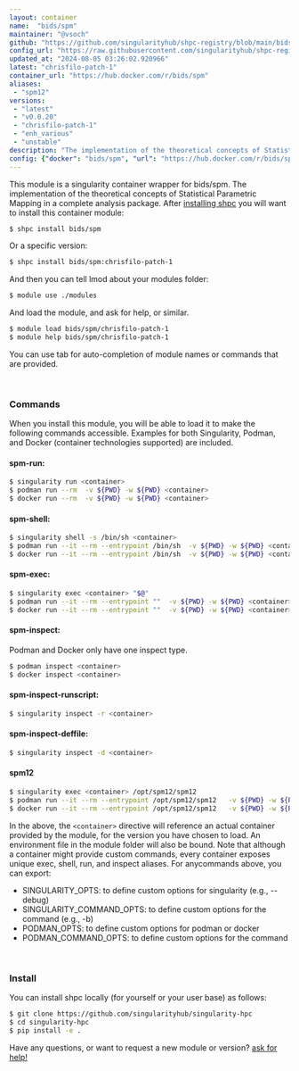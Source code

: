 ```yaml
---
layout: container
name:  "bids/spm"
maintainer: "@vsoch"
github: "https://github.com/singularityhub/shpc-registry/blob/main/bids/spm/container.yaml"
config_url: "https://raw.githubusercontent.com/singularityhub/shpc-registry/main/bids/spm/container.yaml"
updated_at: "2024-08-05 03:26:02.920966"
latest: "chrisfilo-patch-1"
container_url: "https://hub.docker.com/r/bids/spm"
aliases:
 - "spm12"
versions:
 - "latest"
 - "v0.0.20"
 - "chrisfilo-patch-1"
 - "enh_various"
 - "unstable"
description: "The implementation of the theoretical concepts of Statistical Parametric Mapping in a complete analysis package."
config: {"docker": "bids/spm", "url": "https://hub.docker.com/r/bids/spm", "maintainer": "@vsoch", "description": "The implementation of the theoretical concepts of Statistical Parametric Mapping in a complete analysis package.", "latest": {"chrisfilo-patch-1": "sha256:a569a8fc2b9b4b99bea1ea0b61c3772961708ec1890080084ed008fe27846a44"}, "tags": {"latest": "sha256:cb77a4589bd6a3fb4cf79c76781e8a0cd92ce045ee1373679ddc431afb2a0a16", "v0.0.20": "sha256:e72a97f0aad8a4e635d7c1d92f6fbf38ee98cb117eba520e26bbc135c052255c", "chrisfilo-patch-1": "sha256:a569a8fc2b9b4b99bea1ea0b61c3772961708ec1890080084ed008fe27846a44", "enh_various": "sha256:e477c8a30722eafe8fc61592bf17b64c0afd5f737140589ef55d76ebc47bffd7", "unstable": "sha256:91641a540ffb717152c5b5093529a77c29a11012334bda7ed0d3ad17a660816e"}, "aliases": {"spm12": "/opt/spm12/spm12"}, "filter": ["v*"]}
---
```


This module is a singularity container wrapper for bids/spm.
The implementation of the theoretical concepts of Statistical Parametric Mapping in a complete analysis package.
After [installing shpc](#install) you will want to install this container module:


```bash
$ shpc install bids/spm
```

Or a specific version:

```bash
$ shpc install bids/spm:chrisfilo-patch-1
```

And then you can tell lmod about your modules folder:

```bash
$ module use ./modules
```

And load the module, and ask for help, or similar.

```bash
$ module load bids/spm/chrisfilo-patch-1
$ module help bids/spm/chrisfilo-patch-1
```

You can use tab for auto-completion of module names or commands that are provided.

<br>

### Commands

When you install this module, you will be able to load it to make the following commands accessible.
Examples for both Singularity, Podman, and Docker (container technologies supported) are included.

#### spm-run:

```bash
$ singularity run <container>
$ podman run --rm  -v ${PWD} -w ${PWD} <container>
$ docker run --rm  -v ${PWD} -w ${PWD} <container>
```

#### spm-shell:

```bash
$ singularity shell -s /bin/sh <container>
$ podman run --it --rm --entrypoint /bin/sh  -v ${PWD} -w ${PWD} <container>
$ docker run --it --rm --entrypoint /bin/sh  -v ${PWD} -w ${PWD} <container>
```

#### spm-exec:

```bash
$ singularity exec <container> "$@"
$ podman run --it --rm --entrypoint ""  -v ${PWD} -w ${PWD} <container> "$@"
$ docker run --it --rm --entrypoint ""  -v ${PWD} -w ${PWD} <container> "$@"
```

#### spm-inspect:

Podman and Docker only have one inspect type.

```bash
$ podman inspect <container>
$ docker inspect <container>
```

#### spm-inspect-runscript:

```bash
$ singularity inspect -r <container>
```

#### spm-inspect-deffile:

```bash
$ singularity inspect -d <container>
```


#### spm12

```bash
$ singularity exec <container> /opt/spm12/spm12
$ podman run --it --rm --entrypoint /opt/spm12/spm12   -v ${PWD} -w ${PWD} <container> -c " $@"
$ docker run --it --rm --entrypoint /opt/spm12/spm12   -v ${PWD} -w ${PWD} <container> -c " $@"
```



In the above, the `<container>` directive will reference an actual container provided
by the module, for the version you have chosen to load. An environment file in the
module folder will also be bound. Note that although a container
might provide custom commands, every container exposes unique exec, shell, run, and
inspect aliases. For anycommands above, you can export:

 - SINGULARITY_OPTS: to define custom options for singularity (e.g., --debug)
 - SINGULARITY_COMMAND_OPTS: to define custom options for the command (e.g., -b)
 - PODMAN_OPTS: to define custom options for podman or docker
 - PODMAN_COMMAND_OPTS: to define custom options for the command

<br>

### Install

You can install shpc locally (for yourself or your user base) as follows:

```bash
$ git clone https://github.com/singularityhub/singularity-hpc
$ cd singularity-hpc
$ pip install -e .
```

Have any questions, or want to request a new module or version? [ask for help!](https://github.com/singularityhub/singularity-hpc/issues)
